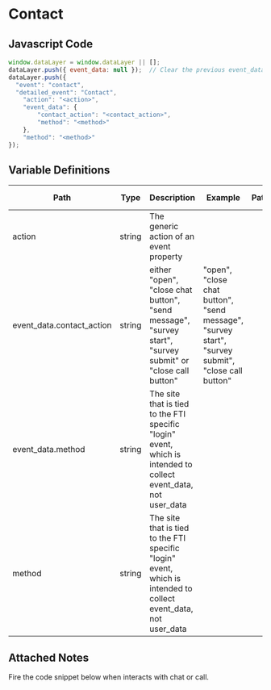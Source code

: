 # Contact

### 

## Javascript Code
```js
window.dataLayer = window.dataLayer || [];
dataLayer.push({ event_data: null });  // Clear the previous event_data object.
dataLayer.push({
  "event": "contact",
  "detailed_event": "Contact",
    "action": "<action>",
    "event_data": {
        "contact_action": "<contact_action>",
        "method": "<method>"
    },
    "method": "<method>"
});
```

## Variable Definitions

|Path|Type|Description|Example|Pattern|Min Length|Max Length|Minimum|Maximum|Multiple Of|
| --- | --- | --- | --- | --- | --- | --- | --- | --- | --- |
|action|string|The generic action of an event property||||||||
|event_data.contact_action|string|either "open", "close chat button", "send message", "survey start", "survey submit" or "close call button"|"open", "close chat button", "send message", "survey start", "survey submit", "close call button"|||||||
|event_data.method|string|The site that is tied to the FTI specific "login" event, which is intended to collect event\_data, not user\_data||||||||
|method|string|The site that is tied to the FTI specific "login" event, which is intended to collect event\_data, not user\_data||||||||

## Attached Notes

<p><span data-sheets-value="{&quot;1&quot;:2,&quot;2&quot;:&quot;Fire the code snippet below when interacts with chat or call.&quot;}" data-sheets-userformat="{&quot;2&quot;:14849,&quot;3&quot;:{&quot;1&quot;:0},&quot;12&quot;:0,&quot;14&quot;:{&quot;1&quot;:2,&quot;2&quot;:0},&quot;15&quot;:&quot;Arial&quot;,&quot;16&quot;:11}">Fire the code snippet below when interacts with chat or call.</span></p>
<p><span data-sheets-value="{&quot;1&quot;:2,&quot;2&quot;:&quot;Fire the code snippet below when interacts with chat or call.&quot;}" data-sheets-userformat="{&quot;2&quot;:14849,&quot;3&quot;:{&quot;1&quot;:0},&quot;12&quot;:0,&quot;14&quot;:{&quot;1&quot;:2,&quot;2&quot;:0},&quot;15&quot;:&quot;Arial&quot;,&quot;16&quot;:11}"><img title="Chat or Call" src="&quot;https:/github.com/searchdiscovery/client-fti-ga4-dl-spec/blob/main/images/Chat%20or%20Call" alt="" /></span></p>
